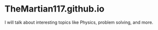 # TheMartian117.github.io
I will talk about interesting topics like Physics, problem solving, and more.
